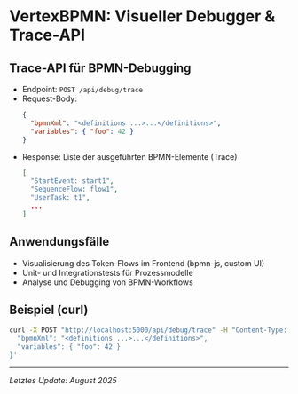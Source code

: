# VertexBPMN: Visueller Debugger & Trace-API

## Trace-API für BPMN-Debugging
- Endpoint: `POST /api/debug/trace`
- Request-Body:
  ```json
  {
    "bpmnXml": "<definitions ...>...</definitions>",
    "variables": { "foo": 42 }
  }
  ```
- Response: Liste der ausgeführten BPMN-Elemente (Trace)
  ```json
  [
    "StartEvent: start1",
    "SequenceFlow: flow1",
    "UserTask: t1",
    ...
  ]
  ```

## Anwendungsfälle
- Visualisierung des Token-Flows im Frontend (bpmn-js, custom UI)
- Unit- und Integrationstests für Prozessmodelle
- Analyse und Debugging von BPMN-Workflows

## Beispiel (curl)
```bash
curl -X POST "http://localhost:5000/api/debug/trace" -H "Content-Type: application/json" -d '{
  "bpmnXml": "<definitions ...>...</definitions>",
  "variables": { "foo": 42 }
}'
```

---
*Letztes Update: August 2025*
